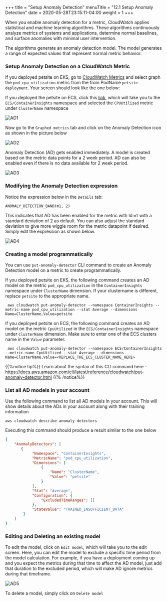 +++
title = "Setup Anomaly Detection"
menuTitle = "12.1 Setup Anomaly Detection"
date = 2020-05-28T23:15:11-04:00
weight = 1
+++

When you enable anomaly detection for a metric, CloudWatch applies statistical and machine learning algorithms. These algorithms continuously analyze metrics of systems and applications, determine normal baselines, and surface anomalies with minimal user intervention.

The algorithms generate an anomaly detection model. The model generates a range of expected values that represent normal metric behavior.

### Setup Anomaly Detection on a CloudWatch Metric

If you deployed petsite on EKS, go to [CloudWatch Metrics](https://console.aws.amazon.com/cloudwatch/home?#metricsV2:graph=~();query=~'`7bContainerInsights`2cClusterName`2cNamespace`2cPodName`7d`20MetricName`3d`22pod_cpu_utilization`22) and select graph the `pod_cpu_utilization` metric from the from PodName `petsite-deployment`. Your screen should look like the one below:

If you deployed the petsite on ECS, click this [link](https://console.aws.amazon.com/cloudwatch/home?#metricsV2:graph=~();query=~'*7bECS*2fContainerInsights*2cClusterName*7d), which will take you to the `ECS/ContainerInsights` namespace and selected the `CPUUtilized` metric under `ClusterName` namespace


![AD1](/images/ad/ad1.png?classes=shadow)

Now go to the `Graphed metrics` tab and click on the Anomaly Detection icon as shown in the picture below

![AD2](/images/ad/ad2.png?classes=shadow)

Anomaly Detection (AD) gets enabled immediately. A model is created based on the metric data points for a 2 week period. AD can also be enabled even if there is no data available for 2 week period.

![AD3](/images/ad/ad3.png?classes=shadow)

### Modifying the Anomaly Detection expression

Notice the expression below in the `Details` tab:

```
ANOMALY_DETECTION_BAND(m1, 2)
```

This indicates that AD has been enabled for the metric with Id `m1` with a standard deviation of 2 as default. You can also adjust the standard deviation to give more wiggle room for the metric datapoint if desired. Simply edit the expression as shown below.

![AD4](/images/ad/ad4.gif?classes=shadow)

### Creating a model programmatically

You can use `put-anomaly-detector` CLI command to create an Anomaly Detection model on a metric to create programmatically. 

If you deployed petsite on EKS, the following command creates an AD model on the metric `pod_cpu_utilization` in the `ContainerInsights` namespace under `ClusterName` dimension. If your clustername is different, replace `petsite` to the appropriate name.

```
 aws cloudwatch put-anomaly-detector --namespace ContainerInsights --metric-name pod_cpu_utilization --stat Average --dimensions Name=ClusterName,Value=petsite
```

If you deployed petsite on ECS, the following command creates an AD model on the metric `CpuUtilized` in the `ECS/ContainerInsights` namespace under `ClusterName` dimension. Make sure to enter one of the ECS clusters name in the `Value` parameter.

```
 aws cloudwatch put-anomaly-detector --namespace ECS/ContainerInsights --metric-name CpuUtilized --stat Average --dimensions Name=ClusterName,Value=<REPLACE_THE_ECS_CLUSTER_NAME_HERE>
```

{{%notice tip%}}
Learn about the syntax of this CLI command here - https://docs.aws.amazon.com/cli/latest/reference/cloudwatch/put-anomaly-detector.html
{{% /notice%}}

### List all AD models in your account
Use the following command to list all AD models in your account. This will show details about the ADs in your account along with their training information
```
aws cloudwatch describe-anomaly-detectors
```

Executing this command should produce a result similar to the one below

```json
{
    "AnomalyDetectors": [
       {
            "Namespace": "ContainerInsights",
            "MetricName": "pod_cpu_utilization",
            "Dimensions": [
                {
                    "Name": "ClusterName",
                    "Value": "petsite"
                }
            ],
            "Stat": "Average",
            "Configuration": {
                "ExcludedTimeRanges": []
            },
            "StateValue": "TRAINED_INSUFFICIENT_DATA"
        }
    ]
}

```

### Editing and Deleting an existing model

To edit the model, click on `Edit model`, which will take you to the edit screen. Here, you can edit the model to exclude a specific time period from the model calculation. 
For example, if you have a deployment coming up and you expect the metrics during that time to affect the AD model, just add that duration to the excluded period, which will make AD ignore metrics during that timeframe.

![AD5](/images/ad/ad5.png?classes=shadow)

To delete a model, simply click on `Delete model`